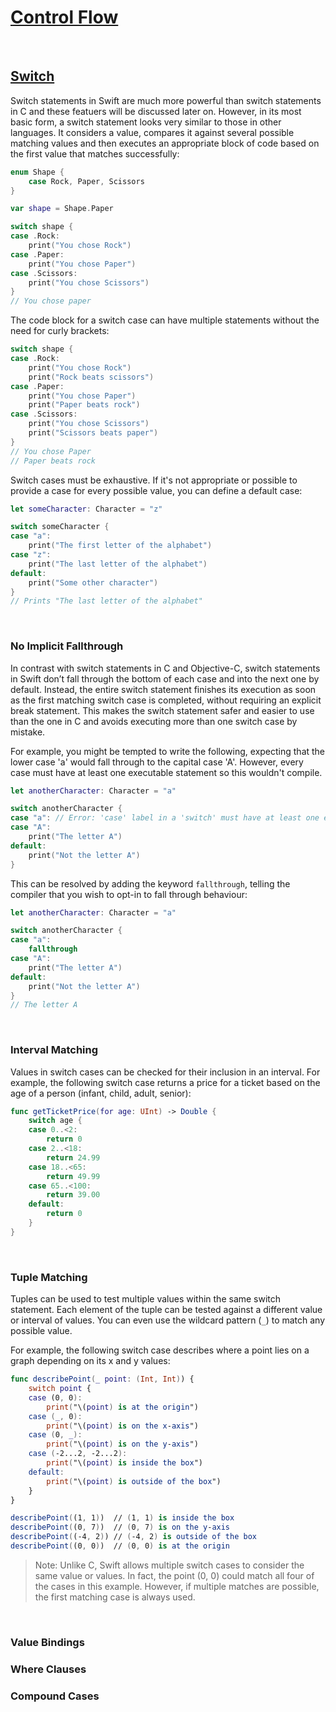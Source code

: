 # [Control Flow](https://docs.swift.org/swift-book/documentation/the-swift-programming-language/controlflow/)

<br/>

## [Switch](https://docs.swift.org/swift-book/documentation/the-swift-programming-language/controlflow/#Switch)

Switch statements in Swift are much more powerful than switch statements in C and these featuers will be discussed later on. However, in its most basic form, a switch statement looks very similar to those in other languages. It considers a value, compares it against several possible matching values and then executes an appropriate block of code based on the first value that matches successfully:

```swift
enum Shape {
    case Rock, Paper, Scissors
}

var shape = Shape.Paper

switch shape {
case .Rock:
    print("You chose Rock")
case .Paper:
    print("You chose Paper")
case .Scissors:
    print("You chose Scissors")
}
// You chose paper
```

The code block for a switch case can have multiple statements without the need for curly brackets:

```swift
switch shape {
case .Rock:
    print("You chose Rock")
    print("Rock beats scissors")
case .Paper:
    print("You chose Paper")
    print("Paper beats rock")
case .Scissors:
    print("You chose Scissors")
    print("Scissors beats paper")
}
// You chose Paper
// Paper beats rock
```

Switch cases must be exhaustive. If it's not appropriate or possible to provide a case for every possible value, you can define a default case:

```swift
let someCharacter: Character = "z"

switch someCharacter {
case "a":
    print("The first letter of the alphabet")
case "z":
    print("The last letter of the alphabet")
default:
    print("Some other character")
}
// Prints "The last letter of the alphabet"
```

<br/>

### No Implicit Fallthrough

In contrast with switch statements in C and Objective-C, switch statements in Swift don’t fall through the bottom of each case and into the next one by default. Instead, the entire switch statement finishes its execution as soon as the first matching switch case is completed, without requiring an explicit break statement. This makes the switch statement safer and easier to use than the one in C and avoids executing more than one switch case by mistake.

For example, you might be tempted to write the following, expecting that the lower case 'a' would fall through to the capital case 'A'. However, every case must have at least one executable statement so this wouldn't compile.

```swift
let anotherCharacter: Character = "a"

switch anotherCharacter {
case "a": // Error: 'case' label in a 'switch' must have at least one executable statement
case "A":
    print("The letter A")
default:
    print("Not the letter A")
}
```

This can be resolved by adding the keyword `fallthrough`, telling the compiler that you wish to opt-in to fall through behaviour:

```swift
let anotherCharacter: Character = "a"

switch anotherCharacter {
case "a":
    fallthrough
case "A":
    print("The letter A")
default:
    print("Not the letter A")
}
// The letter A
```

<br/>

### Interval Matching

Values in switch cases can be checked for their inclusion in an interval. For example, the following switch case returns a price for a ticket based on the age of a person (infant, child, adult, senior):

```swift
func getTicketPrice(for age: UInt) -> Double {
    switch age {
    case 0..<2:
        return 0
    case 2..<18:
        return 24.99
    case 18..<65:
        return 49.99
    case 65..<100:
        return 39.00
    default:
        return 0
    }
}
```

<br/>

### Tuple Matching

Tuples can be used to test multiple values within the same switch statement. Each element of the tuple can be tested against a different value or interval of values. You can even use the wildcard pattern (`_`) to match any possible value.

For example, the following switch case describes where a point lies on a graph depending on its x and y values:

```swift
func describePoint(_ point: (Int, Int)) {
    switch point {
    case (0, 0):
        print("\(point) is at the origin")
    case (_, 0):
        print("\(point) is on the x-axis")
    case (0, _):
        print("\(point) is on the y-axis")
    case (-2...2, -2...2):
        print("\(point) is inside the box")
    default:
        print("\(point) is outside of the box")
    }
}

describePoint((1, 1))  // (1, 1) is inside the box
describePoint((0, 7))  // (0, 7) is on the y-axis
describePoint((-4, 2)) // (-4, 2) is outside of the box
describePoint((0, 0))  // (0, 0) is at the origin
```

> Note: Unlike C, Swift allows multiple switch cases to consider the same value or values. In fact, the point (0, 0) could match all four of the cases in this example. However, if multiple matches are possible, the first matching case is always used.

<br/>

### Value Bindings

### Where Clauses

### Compound Cases